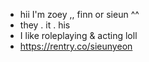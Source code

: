- hii I'm zoey ,, finn or sieun ^^
- they . it . his
- I like roleplaying & acting loll
- https://rentry.co/sieunyeon
